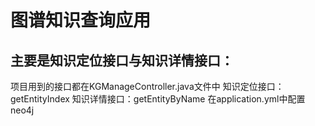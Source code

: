 # 图谱知识查询应用
## 主要是知识定位接口与知识详情接口：
项目用到的接口都在KGManageController.java文件中
知识定位接口：getEntityIndex
知识详情接口：getEntityByName
在application.yml中配置neo4j
